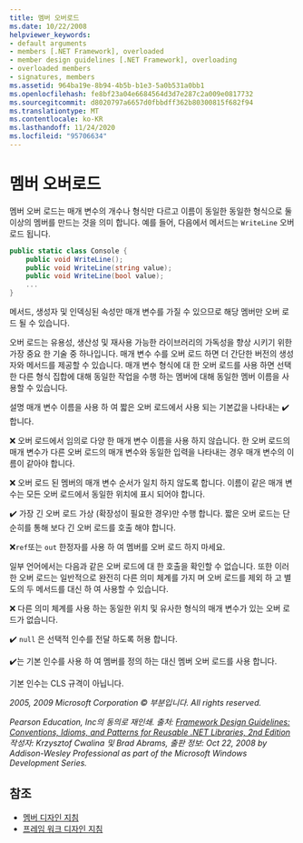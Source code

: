 ```yaml
---
title: 멤버 오버로드
ms.date: 10/22/2008
helpviewer_keywords:
- default arguments
- members [.NET Framework], overloaded
- member design guidelines [.NET Framework], overloading
- overloaded members
- signatures, members
ms.assetid: 964ba19e-8b94-4b5b-b1e3-5a0b531a0bb1
ms.openlocfilehash: fe8bf23a04e6684564d3d7e287c2a009e0817732
ms.sourcegitcommit: d8020797a6657d0fbbdff362b80300815f682f94
ms.translationtype: MT
ms.contentlocale: ko-KR
ms.lasthandoff: 11/24/2020
ms.locfileid: "95706634"
---
```

# <a name="member-overloading"></a>멤버 오버로드

멤버 오버 로드는 매개 변수의 개수나 형식만 다르고 이름이 동일한 동일한 형식으로 둘 이상의 멤버를 만드는 것을 의미 합니다. 예를 들어, 다음에서 메서드는 `WriteLine` 오버 로드 됩니다.

```csharp
public static class Console {
    public void WriteLine();
    public void WriteLine(string value);
    public void WriteLine(bool value);
    ...
}
```

 메서드, 생성자 및 인덱싱된 속성만 매개 변수를 가질 수 있으므로 해당 멤버만 오버 로드 될 수 있습니다.

 오버 로드는 유용성, 생산성 및 재사용 가능한 라이브러리의 가독성을 향상 시키기 위한 가장 중요 한 기술 중 하나입니다. 매개 변수 수를 오버 로드 하면 더 간단한 버전의 생성자와 메서드를 제공할 수 있습니다. 매개 변수 형식에 대 한 오버 로드를 사용 하면 선택한 다른 형식 집합에 대해 동일한 작업을 수행 하는 멤버에 대해 동일한 멤버 이름을 사용할 수 있습니다.

 설명 매개 변수 이름을 사용 하 여 짧은 오버 로드에서 사용 되는 기본값을 나타내는 ✔️ 합니다.

 ❌ 오버 로드에서 임의로 다양 한 매개 변수 이름을 사용 하지 않습니다. 한 오버 로드의 매개 변수가 다른 오버 로드의 매개 변수와 동일한 입력을 나타내는 경우 매개 변수의 이름이 같아야 합니다.

 ❌ 오버 로드 된 멤버의 매개 변수 순서가 일치 하지 않도록 합니다. 이름이 같은 매개 변수는 모든 오버 로드에서 동일한 위치에 표시 되어야 합니다.

 ✔️ 가장 긴 오버 로드 가상 (확장성이 필요한 경우)만 수행 합니다. 짧은 오버 로드는 단순히를 통해 보다 긴 오버 로드를 호출 해야 합니다.

 ❌`ref`또는 `out` 한정자를 사용 하 여 멤버를 오버 로드 하지 마세요.

 일부 언어에서는 다음과 같은 오버 로드에 대 한 호출을 확인할 수 없습니다. 또한 이러한 오버 로드는 일반적으로 완전히 다른 의미 체계를 가지 며 오버 로드를 제외 하 고 별도의 두 메서드를 대신 하 여 사용할 수 있습니다.

 ❌ 다른 의미 체계를 사용 하는 동일한 위치 및 유사한 형식의 매개 변수가 있는 오버 로드가 없습니다.

 ✔️ `null` 은 선택적 인수를 전달 하도록 허용 합니다.

 ✔️는 기본 인수를 사용 하 여 멤버를 정의 하는 대신 멤버 오버 로드를 사용 합니다.

 기본 인수는 CLS 규격이 아닙니다.

 *2005, 2009 Microsoft Corporation © 부분입니다. All rights reserved.*

 *Pearson Education, Inc의 동의로 재인쇄. 출처: [Framework Design Guidelines: Conventions, Idioms, and Patterns for Reusable .NET Libraries, 2nd Edition](https://www.informit.com/store/framework-design-guidelines-conventions-idioms-and-9780321545619) 작성자: Krzysztof Cwalina 및 Brad Abrams, 출판 정보: Oct 22, 2008 by Addison-Wesley Professional as part of the Microsoft Windows Development Series.*

## <a name="see-also"></a>참조

- [멤버 디자인 지침](member.md)
- [프레임 워크 디자인 지침](index.md)
